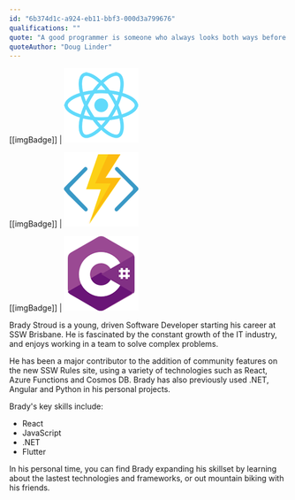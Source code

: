 ```yaml
---
id: "6b374d1c-a924-eb11-bbf3-000d3a799676"
qualifications: ""
quote: "A good programmer is someone who always looks both ways before crossing a one-way street."
quoteAuthor: "Doug Linder"
---
```


[[imgBadge]]
| ![React](../badges/Developer-react.png)

[[imgBadge]]
| ![Azure Functions](../badges/Developer-azure-function.png)

[[imgBadge]]
| ![C#](../badges/Developer-c-sharp.png)

Brady Stroud is a young, driven Software Developer starting his career at SSW Brisbane. He is fascinated by the constant growth of the IT industry, and enjoys working in a team to solve complex problems.

He has been a major contributor to the addition of community features on the new SSW Rules site, using a variety of technologies such as React, Azure Functions and Cosmos DB. Brady has also previously used .NET, Angular and Python in his personal projects.

Brady's key skills include:

* React
* JavaScript
* .NET
* Flutter

In his personal time, you can find Brady expanding his skillset by learning about the lastest technologies and frameworks, or out mountain biking with his friends.